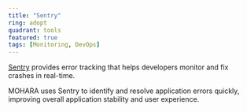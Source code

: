 ```yaml
---
title: "Sentry"
ring: adopt
quadrant: tools
featured: true
tags: [Monitoring, DevOps]
---
```


[Sentry](https://sentry.io/) provides error tracking that helps developers monitor and fix crashes in real-time.

MOHARA uses Sentry to identify and resolve application errors quickly, improving overall application stability and user experience.
